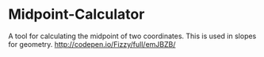 Midpoint-Calculator
===================

A tool for calculating the midpoint of two coordinates. This is used in slopes for geometry.
http://codepen.io/Fizzy/full/emJBZB/
